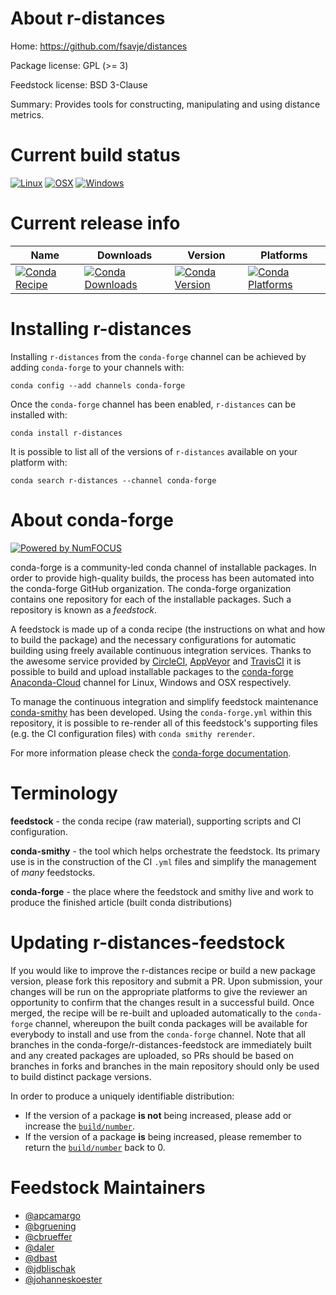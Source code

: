<!--
# -*- mode: jinja -*-
-->

About r-distances
=================

Home: https://github.com/fsavje/distances

Package license: GPL (>= 3)

Feedstock license: BSD 3-Clause

Summary: Provides tools for constructing, manipulating and using distance metrics.



Current build status
====================

[![Linux](https://img.shields.io/circleci/project/github/conda-forge/r-distances-feedstock/master.svg?label=Linux)](https://circleci.com/gh/conda-forge/r-distances-feedstock)
[![OSX](https://img.shields.io/travis/conda-forge/r-distances-feedstock/master.svg?label=macOS)](https://travis-ci.org/conda-forge/r-distances-feedstock)
[![Windows](https://img.shields.io/appveyor/ci/conda-forge/r-distances-feedstock/master.svg?label=Windows)](https://ci.appveyor.com/project/conda-forge/r-distances-feedstock/branch/master)

Current release info
====================

| Name | Downloads | Version | Platforms |
| --- | --- | --- | --- |
| [![Conda Recipe](https://img.shields.io/badge/recipe-r--distances-green.svg)](https://anaconda.org/conda-forge/r-distances) | [![Conda Downloads](https://img.shields.io/conda/dn/conda-forge/r-distances.svg)](https://anaconda.org/conda-forge/r-distances) | [![Conda Version](https://img.shields.io/conda/vn/conda-forge/r-distances.svg)](https://anaconda.org/conda-forge/r-distances) | [![Conda Platforms](https://img.shields.io/conda/pn/conda-forge/r-distances.svg)](https://anaconda.org/conda-forge/r-distances) |

Installing r-distances
======================

Installing `r-distances` from the `conda-forge` channel can be achieved by adding `conda-forge` to your channels with:

```
conda config --add channels conda-forge
```

Once the `conda-forge` channel has been enabled, `r-distances` can be installed with:

```
conda install r-distances
```

It is possible to list all of the versions of `r-distances` available on your platform with:

```
conda search r-distances --channel conda-forge
```


About conda-forge
=================

[![Powered by NumFOCUS](https://img.shields.io/badge/powered%20by-NumFOCUS-orange.svg?style=flat&colorA=E1523D&colorB=007D8A)](http://numfocus.org)

conda-forge is a community-led conda channel of installable packages.
In order to provide high-quality builds, the process has been automated into the
conda-forge GitHub organization. The conda-forge organization contains one repository
for each of the installable packages. Such a repository is known as a *feedstock*.

A feedstock is made up of a conda recipe (the instructions on what and how to build
the package) and the necessary configurations for automatic building using freely
available continuous integration services. Thanks to the awesome service provided by
[CircleCI](https://circleci.com/), [AppVeyor](https://www.appveyor.com/)
and [TravisCI](https://travis-ci.org/) it is possible to build and upload installable
packages to the [conda-forge](https://anaconda.org/conda-forge)
[Anaconda-Cloud](https://anaconda.org/) channel for Linux, Windows and OSX respectively.

To manage the continuous integration and simplify feedstock maintenance
[conda-smithy](https://github.com/conda-forge/conda-smithy) has been developed.
Using the ``conda-forge.yml`` within this repository, it is possible to re-render all of
this feedstock's supporting files (e.g. the CI configuration files) with ``conda smithy rerender``.

For more information please check the [conda-forge documentation](https://conda-forge.org/docs/).

Terminology
===========

**feedstock** - the conda recipe (raw material), supporting scripts and CI configuration.

**conda-smithy** - the tool which helps orchestrate the feedstock.
                   Its primary use is in the construction of the CI ``.yml`` files
                   and simplify the management of *many* feedstocks.

**conda-forge** - the place where the feedstock and smithy live and work to
                  produce the finished article (built conda distributions)


Updating r-distances-feedstock
==============================

If you would like to improve the r-distances recipe or build a new
package version, please fork this repository and submit a PR. Upon submission,
your changes will be run on the appropriate platforms to give the reviewer an
opportunity to confirm that the changes result in a successful build. Once
merged, the recipe will be re-built and uploaded automatically to the
`conda-forge` channel, whereupon the built conda packages will be available for
everybody to install and use from the `conda-forge` channel.
Note that all branches in the conda-forge/r-distances-feedstock are
immediately built and any created packages are uploaded, so PRs should be based
on branches in forks and branches in the main repository should only be used to
build distinct package versions.

In order to produce a uniquely identifiable distribution:
 * If the version of a package **is not** being increased, please add or increase
   the [``build/number``](https://conda.io/docs/user-guide/tasks/build-packages/define-metadata.html#build-number-and-string).
 * If the version of a package **is** being increased, please remember to return
   the [``build/number``](https://conda.io/docs/user-guide/tasks/build-packages/define-metadata.html#build-number-and-string)
   back to 0.

Feedstock Maintainers
=====================

* [@apcamargo](https://github.com/apcamargo/)
* [@bgruening](https://github.com/bgruening/)
* [@cbrueffer](https://github.com/cbrueffer/)
* [@daler](https://github.com/daler/)
* [@dbast](https://github.com/dbast/)
* [@jdblischak](https://github.com/jdblischak/)
* [@johanneskoester](https://github.com/johanneskoester/)

